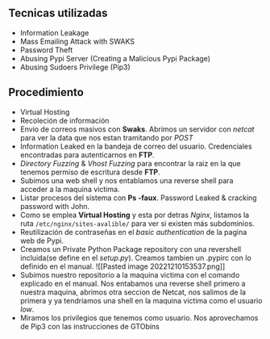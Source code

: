 
## Tecnicas utilizadas
- Information Leakage  
- Mass Emailing Attack with SWAKS  
- Password Theft  
- Abusing Pypi Server (Creating a Malicious Pypi Package)  
- Abusing Sudoers Privilege (Pip3)
## Procedimiento
- Virtual Hosting
- Recoleción de información
- Envio de correos masivos con **Swaks**. Abrimos un servidor con *netcat* para ver la data que nos estan tramitando por *POST*
- Information Leaked en la bandeja de correo del usuario. Credenciales encontradas para autenticarnos en **FTP**.
- *Directory Fuzzing* & *Vhost Fuzzing* para encontrar la raiz en la que tenemos permiso de escritura desde **FTP**.
- Subimos una web shell y nos entablamos una reverse shell para acceder a la maquina victima.
- Listar procesos del sistema con **Ps -faux**. Password Leaked & cracking password with John.
- Como se emplea **Virtual Hosting** y esta por detras *Nginx*, listamos la ruta ``/etc/nginx/sites-avalible/`` para ver si existen más subdominios.
- Reutilización de contraseñas en el *basic authentication* de la pagina web de Pypi.
- Creamos un Private Python Package repository con una revershell incluida(se define en el _setup.py_). Creamos tambien un .pypirc con lo definido en el manual.
![[Pasted image 20221210153537.png]]
- Subimos nuestro repositorio a la maquina victima con el comando explicado en el manual. Nos entabamos una reverse shell primero a nuestra maquina, abrimos otra seccion de Netcat, nos salimos de la primera y ya tendriamos una shell en la maquina victima como el usuario *low*.
- Miramos los privilegios que tenemos como usuario. Nos aprovechamos de Pip3 con las instrucciones de GTObins
